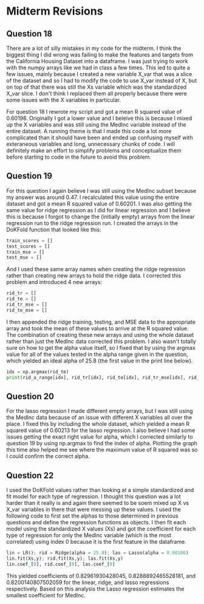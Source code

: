 # Midterm Revisions

## Question 18

There are a lot of silly mistakes in my code for the midterm. I think the biggest thing I did wrong was failing to make the features and targets from the California Housing Dataset into a dataframe. I was just trying to work with the numpy arrays like we had in class a few times. This led to quite a few issues, mainly because I created a new variable X_var that was a slice of the dataset and so I had to modify the code to use X_var instead of X, but on top of that there was still the Xs variable which was the standardized X_var slice. I don't think I replaced them all properly because there were some issues with the X variables in particular.

For question 18 I rewrote my script and got a mean R squared value of 0.60198. Originally I got a lower value and I beleive this is because I mixed up the X variables and was still using the MedInc variable instead of the entire dataset. A running theme is that I made this code a lot more complicated than it should have been and ended up confusing myself with exteraneous variables and long, unnecessary chunks of code. I will definitely make an effort to simplify problems and conceptualize them before starting to code in the future to avoid this problem.

## Question 19

For this question I again believe I was still using the MedInc subset because my answer was around 0.47. I recalculated this value using the entire dataset and got a mean R squared value of 0.60201. I was also getting the same value for ridge regression as I did for linear regression and I believe this is because I forgot to change the (initially empty) arrays from the linear regression run to the ridge regression run. I created the arrays in the DoKFold function that looked like this:

```python
train_scores = []
test_scores = []
train_mse = []
test_mse = []
 ```
And I used these same array names when creating the ridge regression rather than creating new arrays to hold the ridge data. I corrected this problem and introduced 4 new arrays:
 
 ```python 
rid_tr = []
rid_te = []
rid_tr_mse = []
rid_te_mse = []
```
I then appended the ridge training, testing, and MSE data to the appropriate array and took the mean of these values to arrive at the R squared value. The combination of creating these new arrays and using the whole dataset rather than just the MedInc data corrected this problem. I also wasn't totally sure on how to get the alpha value itself, so I fixed that by using the argmax value for all of the values tested in the alpha range given in the question, which yielded an ideal alpha of 25.8 (the first value in the print line below).

```python
idx = np.argmax(rid_te)
print(rid_a_range[idx], rid_tr[idx], rid_te[idx], rid_tr_mse[idx], rid_te_mse[idx])
```

## Question 20

For the lasso regression I made different empty arrays, but I was still using the MedInc data because of an issue with different X variables all over the place. I fixed this by including the whole dataset, which yielded a mean R squared value of 0.60213 for the lasso regression. I also believe I had some issues getting the exact right value for alpha, which I corrected similarly to question 19 by using np.argmax to find the index of alpha. Plotting the graph this time also helped me see where the maximum value of R squared was so I could confirm the correct alpha.

## Question 22

I used the DoKFold values rather than looking at a simple standardized and fit model for each type of regression. I thought this question was a lot harder than it really is and again there seemed to be soem mixed up X vs X_var variables in there that were messing up these values. I used the following code to first set the alphas to those determined in previous questions and define the regression functions as objects. I then fit each model using the standardized X values (Xs) and got the coefficient for each type of regression for only the MedInc variable (which is the most correlated) using index 0 because it is the first feature in the dataframe. 

```python
lin = LR(); rid = Ridge(alpha = 25.8); las = Lasso(alpha = 0.00186)
lin.fit(Xs,y); rid.fit(Xs,y); las.fit(Xs,y)
lin.coef_[0], rid.coef_[0], las.coef_[0]
```
This yielded coefficients of 0.82961930428045, 0.8288892465528181, and 0.8200140807502059 for the linear, ridge, and lasso regressions respectively. Based on this analysis the Lasso regression estimates the smallest coefficient for MedInc.

